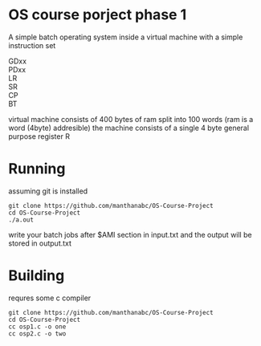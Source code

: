 # OS course porject phase 1
A simple batch operating system inside a virtual machine with a simple instruction set

GDxx \
PDxx \
LR \
SR \
CP \
BT 

virtual machine consists of 400 bytes of ram split into 100 words (ram is a word (4byte) addresible) 
the machine consists of a single 4 byte general purpose register R


# Running
assuming git is installed
```
git clone https://github.com/manthanabc/OS-Course-Project
cd OS-Course-Project
./a.out
```
write your batch jobs after $AMI section in input.txt
and the output will be stored in output.txt

# Building
requres some c compiler
```
git clone https://github.com/manthanabc/OS-Course-Project
cd OS-Course-Project
cc osp1.c -o one
cc osp2.c -o two
```
